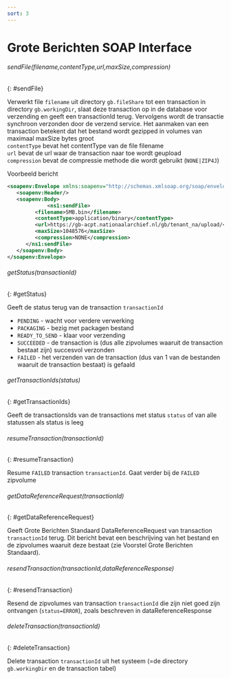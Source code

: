 ```yaml
---
sort: 3
---
```


# Grote Berichten SOAP Interface

###### sendFile(filename,contentType,url,maxSize,compression)
{: #sendFile}

Verwerkt file `filename` uit directory `gb.fileShare` tot een transaction in directory `gb.workingDir`, slaat deze transaction op in de database voor verzending en geeft een transactionId terug.
Vervolgens wordt de transactie synchroon verzonden door de verzend service.
Het aanmaken van een transaction betekent dat het bestand wordt gezipped in volumes van maximaal maxSize bytes groot  
`contentType` bevat het contentType van de file filename  
`url` bevat de url waar de transaction naar toe wordt geupload  
`compression` bevat de compressie methode die wordt gebruikt (`NONE|ZIP4J`)

Voorbeeld bericht
```xml
<soapenv:Envelope xmlns:soapenv="http://schemas.xmlsoap.org/soap/envelope/" xmlns:ns="http://www.nationaalarchief.nl/digikoppeling/gb/2.3">
   <soapenv:Header/>
   <soapenv:Body>
             <ns1:sendFile>
         <filename>5MB.bin</filename>
         <contentType>application/binary</contentType>
         <url>https://gb-acpt.nationaalarchief.nl/gb/tenant_na/upload/</url>
         <maxSize>1048576</maxSize>
         <compression>NONE</compression>
      </ns1:sendFile>
   </soapenv:Body>
</soapenv:Envelope>
```

###### getStatus(transactionId)
{: #getStatus}

Geeft de status terug van de transaction `transactionId`
- `PENDING` - wacht voor verdere verwerking
- `PACKAGING` - bezig met packagen bestand
- `READY_TO_SEND` - klaar voor verzending
- `SUCCEEDED` - de transaction is (dus alle zipvolumes waaruit de transaction bestaat zijn) succesvol verzonden
- `FAILED` - het verzenden van de transaction (dus van 1 van de bestanden waaruit de transaction bestaat) is gefaald

###### getTransactionIds(status)
{: #getTransactionIds}

Geeft de transactionsIds van de transactions met status `status` of van alle statussen als status is leeg

###### resumeTransaction(transactionId)
{: #resumeTransaction}

Resume `FAILED` transaction `transactionId`. Gaat verder bij de `FAILED` zipvolume

###### getDataReferenceRequest(transactionId)
{: #getDataReferenceRequest}

Geeft Grote Berichten Standaard DataReferenceRequest van transaction `transactionId` terug. Dit bericht bevat een beschrijving van het bestand en de zipvolumes waaruit deze bestaat (zie Voorstel Grote Berichten Standaard).

###### resendTransaction(transactionId,dataReferenceResponse)
{: #resendTransaction}

Resend de zipvolumes van transaction `transactionId` die zijn niet goed zijn ontvangen (`status=ERROR`), zoals beschreven in dataReferenceResponse

###### deleteTransaction(transactionId)
{: #deleteTransaction}

Delete transaction `transactionId` uit het systeem (=de directory `gb.workingDir` en de transaction tabel)
